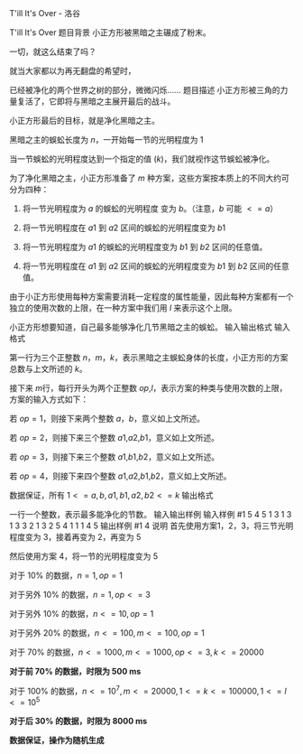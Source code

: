 



T'ill It's Over - 洛谷














T'ill It's Over
题目背景
小正方形被黑暗之主碾成了粉末。

一切，就这么结束了吗？

就当大家都以为再无翻盘的希望时，

已经被净化的两个世界之树的部分，微微闪烁……
题目描述
小正方形被三角的力量复活了，它即将与黑暗之主展开最后的战斗。

小正方形最后的目标，就是净化黑暗之主。

黑暗之主的蜈蚣长度为 $n$，一开始每一节的光明程度为 $1$

当一节蜈蚣的光明程度达到一个指定的值 ($k$)，我们就视作这节蜈蚣被净化。

为了净化黑暗之主，小正方形准备了 $m$ 种方案，这些方案按本质上的不同大约可分为四种：

1. 将一节光明程度为 $a$ 的蜈蚣的光明程度 变为 $b$。（注意，$b$ 可能 $<=a$）

2. 将一节光明程度在 $a1$ 到 $a2$ 区间的蜈蚣的光明程度变为 $b1$

3. 将一节光明程度为 $a1$ 的蜈蚣的光明程度变为 $b1$ 到 $b2$ 区间的任意值。

4. 将一节光明程度在 $a1$ 到 $a2$ 区间的蜈蚣的光明程度变为 $b1$ 到 $b2$ 区间的任意值。

由于小正方形使用每种方案需要消耗一定程度的属性能量，因此每种方案都有一个独立的使用次数的上限，在一种方案中我们用 $l$ 来表示这个上限。

小正方形想要知道，自己最多能够净化几节黑暗之主的蜈蚣。
输入输出格式
输入格式

第一行为三个正整数 $n$，$m$，$k$，表示黑暗之主蜈蚣身体的长度，小正方形的方案总数与上文所述的 $k$。

接下来 $m$行，每行开头为两个正整数 $op$,$l$，表示方案的种类与使用次数的上限，方案的输入方式如下：

若 $op = 1$，则接下来两个整数 $a$，$b$，意义如上文所述。

若 $op = 2$，则接下来三个整数 $a1$,$a2$,$b1$，意义如上文所述。

若 $op = 3$，则接下来三个整数 $a1$,$b1$,$b2$，意义如上文所述。

若 $op = 4$，则接下来四个整数 $a1$,$a2$,$b1$,$b2$，意义如上文所述。

数据保证，所有 $1 <= a,b,a1,b1,a2,b2 <= k$
输出格式

一行一个整数，表示最多能净化的节数。
输入输出样例
输入样例 #1
5 4 5
1 3 1 3
1 3 3 2
1 3 2 5
4 1 1 1 4 5
输出样例 #1
4
说明
首先使用方案1，2，3，将三节光明程度变为 $3$，接着再变为 $2$，再变为 $5$

然后使用方案 4，将一节的光明程度变为 $5$

对于 $10\%$ 的数据，$n = 1,op = 1$

对于另外 $10\%$ 的数据，$n = 1,op <= 3$

对于另外 $10\%$ 的数据，$n <= 10,op = 1$

对于另外 $20\%$ 的数据，$n <= 100,m <= 100,op = 1$

对于 $70\%$ 的数据，$n  <= 1000,m <= 1000,op <= 3,k <= 20000$

**对于前 $70\%$ 的数据，时限为 $500$ ms**

对于 $100\%$ 的数据，$n <= 10^7,m <= 20000,1 <= k <= 100000,1 <= l <= 10^5$

**对于后 $30\%$ 的数据，时限为 $8000$ ms**

**数据保证，操作为随机生成**







